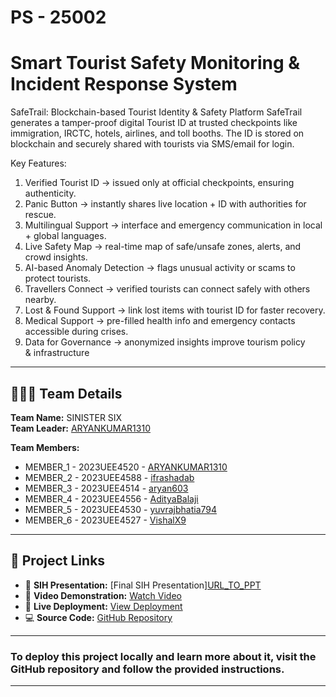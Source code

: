 # PS - 25002


# Smart Tourist Safety Monitoring & Incident Response System  
SafeTrail: Blockchain-based Tourist Identity & Safety Platform
SafeTrail generates a tamper-proof digital Tourist ID at trusted checkpoints like immigration, IRCTC, hotels, airlines, and toll booths. The ID is stored on blockchain and securely shared with tourists via SMS/email for login.

Key Features:
1. Verified Tourist ID → issued only at official checkpoints, ensuring authenticity.
2. Panic Button → instantly shares live location + ID with authorities for rescue.
3. Multilingual Support → interface and emergency communication in local + global languages.
4. Live Safety Map → real-time map of safe/unsafe zones, alerts, and crowd insights.
5. AI-based Anomaly Detection → flags unusual activity or scams to protect tourists.
6. Travellers Connect → verified tourists can connect safely with others nearby.
7. Lost & Found Support → link lost items with tourist ID for faster recovery.
8. Medical Support → pre-filled health info and emergency contacts accessible during crises.
9. Data for Governance → anonymized insights improve tourism policy & infrastructure

---

## 🧑‍🤝‍🧑 Team Details
**Team Name:** SINISTER SIX<br>
**Team Leader:** [ARYANKUMAR1310](https://github.com/ARYANKUMAR1310)  

**Team Members:**  
- MEMBER_1 - 2023UEE4520 - [ARYANKUMAR1310](https://github.com/ARYANKUMAR1310)  
- MEMBER_2 - 2023UEE4588 - [ifrashadab](https://github.com/ifrashadab)
- MEMBER_3 - 2023UEE4514 - [aryan603](https://github.com/aryan603)  
- MEMBER_4 - 2023UEE4556 - [AdityaBalaji](https://github.com/Neo-04)  
- MEMBER_5 - 2023UEE4530 - [yuvrajbhatia794](https://github.com/yuvrajbhatia794)  
- MEMBER_6 - 2023UEE4527 - [VishalX9](https://github.com/VishalX9)

---

## 🔗 Project Links
- 📑 **SIH Presentation:** [Final SIH Presentation][URL_TO_PPT](https://drive.google.com/file/d/1lgSzV9ICjbqbNyH4O_oK-oa5AxcDl8sh/view?usp=sharing)  
- 🎥 **Video Demonstration:** [Watch Video](https://youtu.be/9FAkUDYBtpQ?si=ltElWSzzxyoFl0TW)
- 🚀 **Live Deployment:** [View Deployment](https://safetrail-3.onrender.com/)
- 💻 **Source Code:** [GitHub Repository](https://github.com/VishalX9/SafeTrail/tree/main)  

---
### To deploy this project locally and learn more about it, visit the GitHub repository and follow the provided instructions.
---


